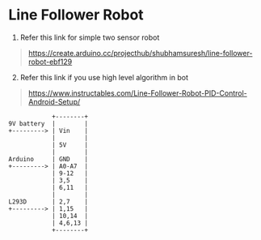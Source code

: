# Line Follower Robot

1. Refer this link for simple two sensor robot

>https://create.arduino.cc/projecthub/shubhamsuresh/line-follower-robot-ebf129

2. Refer this link if you use high level algorithm in bot

>https://www.instructables.com/Line-Follower-Robot-PID-Control-Android-Setup/

                +--------+
    9V battery  |        |
    +---------> | Vin    |
                |        |
                | 5V     |
                |        |
    Arduino     | GND    |
    +---------> | A0-A7  |
                | 9-12   |
                | 3,5    |
                | 6,11   |
                |        |
    L293D       | 2,7    |
    +---------> | 1,15   |
                | 10,14  |
                | 4,6,13 |
                +--------+
